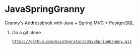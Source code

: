 JavaSpringGranny
================

Granny's Addressbook with Java + Spring MVC + PostgreSQL

1. Do a git clone <pre><code>https://github.com/osintegrators/JavaSpringGranny.git</code></pre>
